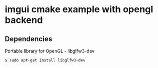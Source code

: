 imgui cmake example with opengl backend
=======================================

Dependencies
------------

Portable library for OpenGL - libglfw3-dev
```
$ sudo apt-get install libglfw3-dev
```

